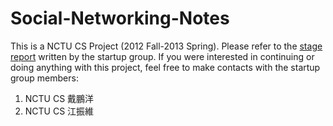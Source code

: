 Social-Networking-Notes
=======================

This is a NCTU CS Project (2012 Fall-2013 Spring). Please refer to the [stage report](https://docs.google.com/document/d/1-aZvP13G2NDIAWmI6HbF8moBOB7T193F0iWbyWQZUi0/edit?usp=sharing) written by the startup group. If you were interested in continuing or doing anything with this project, feel free to make contacts with the startup group members:

1. NCTU CS 戴鵬洋
2. NCTU CS 江振維
